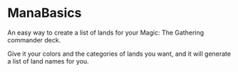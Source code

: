 # ManaBasics
An easy way to create a list of lands for your Magic: The Gathering commander deck.

Give it your colors and the categories of lands you want, and it will generate a list of land names for you.
